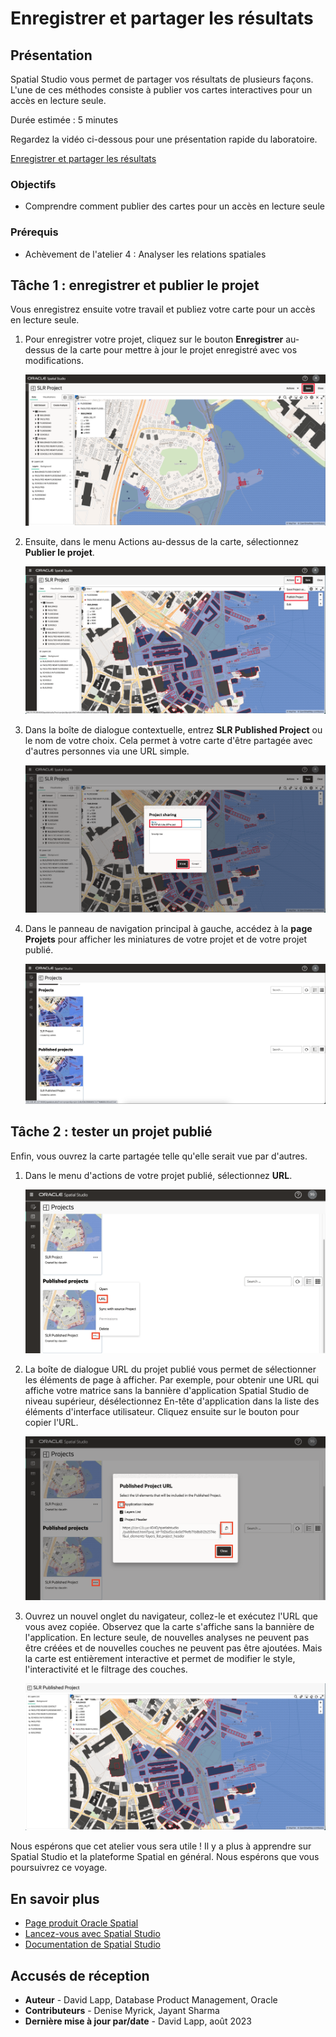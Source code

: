 # Enregistrer et partager les résultats

## Présentation

Spatial Studio vous permet de partager vos résultats de plusieurs façons. L'une de ces méthodes consiste à publier vos cartes interactives pour un accès en lecture seule.

Durée estimée : 5 minutes

Regardez la vidéo ci-dessous pour une présentation rapide du laboratoire.

[Enregistrer et partager les résultats](videohub:1_3nnjltvt)

### Objectifs

*   Comprendre comment publier des cartes pour un accès en lecture seule

### Prérequis

*   Achèvement de l'atelier 4 : Analyser les relations spatiales

## Tâche 1 : enregistrer et publier le projet

Vous enregistrez ensuite votre travail et publiez votre carte pour un accès en lecture seule.

1.  Pour enregistrer votre projet, cliquez sur le bouton **Enregistrer** au-dessus de la carte pour mettre à jour le projet enregistré avec vos modifications.
    
    ![Enregistrer le projet](images/save-share-01.png)
    
2.  Ensuite, dans le menu Actions au-dessus de la carte, sélectionnez **Publier le projet**.
    
    ![Publier le projet](images/save-share-02.png)
    
3.  Dans la boîte de dialogue contextuelle, entrez **SLR Published Project** ou le nom de votre choix. Cela permet à votre carte d'être partagée avec d'autres personnes via une URL simple.
    
    ![Nommer le projet](images/save-share-03.png)
    
4.  Dans le panneau de navigation principal à gauche, accédez à la **page Projets** pour afficher les miniatures de votre projet et de votre projet publié.
    
    ![Rechercher le projet publié dans la liste des projets](images/save-share-04.png)
    

## Tâche 2 : tester un projet publié

Enfin, vous ouvrez la carte partagée telle qu'elle serait vue par d'autres.

1.  Dans le menu d'actions de votre projet publié, sélectionnez **URL**.
    
    ![Copier l'URL du projet](images/save-share-05.png)
    
2.  La boîte de dialogue URL du projet publié vous permet de sélectionner les éléments de page à afficher. Par exemple, pour obtenir une URL qui affiche votre matrice sans la bannière d'application Spatial Studio de niveau supérieur, désélectionnez En-tête d'application dans la liste des éléments d'interface utilisateur. Cliquez ensuite sur le bouton pour copier l'URL.
    
    ![Définir les paramètres pour l'URL de projet publié](images/save-share-06.png)
    
3.  Ouvrez un nouvel onglet du navigateur, collez-le et exécutez l'URL que vous avez copiée. Observez que la carte s'affiche sans la bannière de l'application. En lecture seule, de nouvelles analyses ne peuvent pas être créées et de nouvelles couches ne peuvent pas être ajoutées. Mais la carte est entièrement interactive et permet de modifier le style, l'interactivité et le filtrage des couches.
    
    ![Ouvrir l'URL du projet dans le navigateur](images/save-share-07.png)
    

Nous espérons que cet atelier vous sera utile ! Il y a plus à apprendre sur Spatial Studio et la plateforme Spatial en général. Nous espérons que vous poursuivrez ce voyage.

## En savoir plus

*   [Page produit Oracle Spatial](https://www.oracle.com/database/spatial)
*   [Lancez-vous avec Spatial Studio](https://www.oracle.com/database/technologies/spatial-studio/get-started.html)
*   [Documentation de Spatial Studio](https://docs.oracle.com/en/database/oracle/spatial-studio)

## Accusés de réception

*   **Auteur** - David Lapp, Database Product Management, Oracle
*   **Contributeurs** - Denise Myrick, Jayant Sharma
*   **Dernière mise à jour par/date** - David Lapp, août 2023